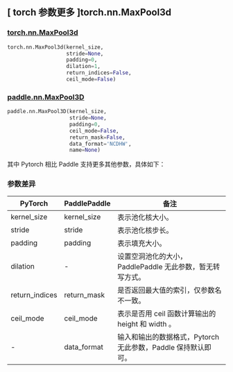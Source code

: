 ## [ torch 参数更多 ]torch.nn.MaxPool3d
### [torch.nn.MaxPool3d](https://pytorch.org/docs/stable/generated/torch.nn.MaxPool3d.html?highlight=maxpool3d#torch.nn.MaxPool3d)

```python
torch.nn.MaxPool3d(kernel_size,
                   stride=None,
                   padding=0,
                   dilation=1,
                   return_indices=False,
                   ceil_mode=False)
```

### [paddle.nn.MaxPool3D](https://www.paddlepaddle.org.cn/documentation/docs/zh/api/paddle/nn/MaxPool3D_cn.html#maxpool3d)

```python
paddle.nn.MaxPool3D(kernel_size,
                    stride=None,
                    padding=0,
                    ceil_mode=False,
                    return_mask=False,
                    data_format='NCDHW',
                    name=None)
```

其中 Pytorch 相比 Paddle 支持更多其他参数，具体如下：
### 参数差异
| PyTorch       | PaddlePaddle | 备注                                                   |
| ------------- | ------------ | ------------------------------------------------------ |
| kernel_size          | kernel_size            | 表示池化核大小。                           |
| stride          | stride            | 表示池化核步长。                           |
| padding          | padding            | 表示填充大小。                           |
| dilation      | -            | 设置空洞池化的大小，PaddlePaddle 无此参数，暂无转写方式。               |
| return_indices | return_mask  | 是否返回最大值的索引，仅参数名不一致。                                  |
| ceil_mode | ceil_mode  | 表示是否用 ceil 函数计算输出的 height 和 width 。                                  |
| -             | data_format  | 输入和输出的数据格式，Pytorch 无此参数，Paddle 保持默认即可。  |
